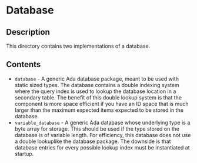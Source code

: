# Database

## Description

This directory contains two implementations of a database.

## Contents

* `database` - A generic Ada database package, meant to be used with static sized types. The database contains a double indexing system where the query index is used to lookup the database location in a secondary table. The benefit of this double lookup system is that the component is more space efficient if you have an ID space that is much larger than the maximum expected items expected to be stored in the database.
* `variable_database` - A generic Ada database whose underlying type is a byte array for storage. This should be used if the type stored on the database is of variable length. For efficiency, this database does not use a double lookuplike the database package. The downside is that database entries for every possible lookup index must be instantiated at startup.
